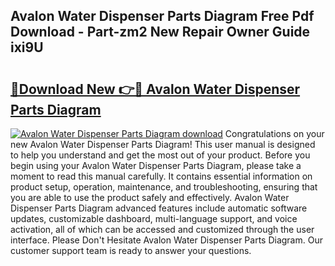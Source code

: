 ## Avalon Water Dispenser Parts Diagram Free Pdf Download - Part-zm2 New Repair Owner Guide ixi9U

# <h2><a href="http://dfsfvb.blite.top/?on=Avalon+Water+Dispenser+Parts+Diagram">🔗Download New 👉🔴 Avalon Water Dispenser Parts Diagram</a></h2>

[![Avalon Water Dispenser Parts Diagram download](https://i.imgur.com/lujVjoI.png)](http://dfsfvb.blite.top/?on=Avalon+Water+Dispenser+Parts+Diagram)
Congratulations on your new Avalon Water Dispenser Parts Diagram! This user manual is designed to help you understand and get the most out of your product. Before you begin using your Avalon Water Dispenser Parts Diagram, please take a moment to read this manual carefully. It contains essential information on product setup, operation, maintenance, and troubleshooting, ensuring that you are able to use the product safely and effectively. Avalon Water Dispenser Parts Diagram advanced features include automatic software updates, customizable dashboard, multi-language support, and voice activation, all of which can be accessed and customized through the user interface. Please Don't Hesitate Avalon Water Dispenser Parts Diagram. Our customer support team is ready to answer your questions.
